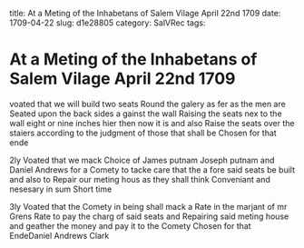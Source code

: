 title: At a Meting of the Inhabetans of Salem Vilage April 22nd 1709
date: 1709-04-22
slug: d1e28805
category: SalVRec
tags: 


<div markdown class="doc" id="d1e28805">


# At a Meting of the Inhabetans of Salem Vilage April 22nd 1709 

voated that we will build two seats Round the galery as fer as the men are Seated upon the back sides a gainst the wall Raising the seats nex to the wall eight or nine inches hier then now it is and also Raise the seats over the staiers according to the judgment of those that shall be Chosen for that ende

2ly Voated that we mack Choice of James putnam Joseph putnam and Daniel Andrews for a Comety to tacke care that the a fore said seats be built and also to Repair our meting hous as they shall think Conveniant and nesesary in sum Short time

3ly Voated that the Comety in being shall mack a Rate in the marjant of mr Grens Rate to pay the charg of said seats and Repairing said meting house and geather the money and pay it to the Comety Chosen for that EndeDaniel Andrews Clark
</div>
